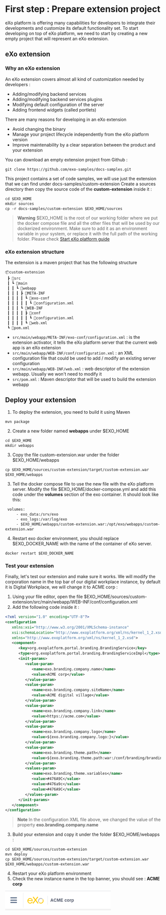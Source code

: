# First step : Prepare extension project
eXo platform is offering many capabilities for developers to integrate their developments and customize its default functionality set.
To start developing on top of eXo platform, we need to start by creating a new empty project that will represent an eXo extension.

## eXo extension

### Why an eXo extension
An eXo extension covers almost all kind of customization needed by developers :
 - Adding/modifying backend services
 - Adding/modifying backend services plugins
 - Modifying default configuration of the server
 - Adding frontend widgets (called portlets) 

There are many reasons for developing in an eXo extension
 - Avoid changing the binary
 - Manage your project lifecycle independently from the eXo platform version
 - Improve maintenability by a clear separation between the product and your extension 

You can download an empty extension project from Github :
```shell
git clone https://github.com/exo-samples/docs-samples.git
```
This project contains a set of code samples, we will use just the extension that we can find under docs-samples/custom-extension
Create a sources directory then copy the source code of the **custom-extension** inside it : 
```shell
cd $EXO_HOME
mkdir sources
cp -r docs-samples/custom-extension $EXO_HOME/sources
```

> **Warning**
> $EXO_HOME is the root of our working folder where we put the docker compose file and all the other files that will be used by our dockerized environment. Make sure to add it as an environment variable in your system, or replace it with the full path of the working folder. Please check [Start eXo platform guide](/guide/getting-started/start-community.html#start-exo-platform)

### eXo extension structure
The extension is a maven project that has the following structure
```
📦custom-extension
 ┣ 📂src
 ┃ ┗ 📂main
 ┃ ┃ ┗ 📂webapp
 ┃ ┃ ┃ ┣ 📂META-INF
 ┃ ┃ ┃ ┃ ┗ 📂exo-conf
 ┃ ┃ ┃ ┃ ┃ ┗ 📜configuration.xml
 ┃ ┃ ┃ ┗ 📂WEB-INF
 ┃ ┃ ┃ ┃ ┣ 📂conf
 ┃ ┃ ┃ ┃ ┃ ┗ 📜configuration.xml
 ┃ ┃ ┃ ┃ ┗ 📜web.xml
 ┗ 📜pom.xml
```
 - ``` src/main/webapp/META-INF/exo-conf/configuration.xml ``` : is the extension activator, it tells the eXo platform server that the current web app is an eXo extension
 - ``` src/main/webapp/WEB-INF/conf/configuration.xml ``` : an XML configuration file that could be used to add / modify an existing server configuration
 - ``` src/main/webapp/WEB-INF/web.xml ``` : web descriptor of the extension webapp. Usually we won't need  to modify it
 - ``` src/pom.xml ``` : Maven descriptor that will be used to build the extension webapp

 ## Deploy your extension

 1. To deploy the extension, you need to build it using Maven
 ```shell
 mvn package
 ```
 2. Create a new folder named **webapps** under $EXO\_HOME
 ```shell
 cd $EXO_HOME
 mkdir webapps
 ```
 3. Copy the file custom-extension.war under the folder $EXO\_HOME/webapps
 ```shell
 cp $EXO_HOME/sources/custom-extension/target/custom-extension.war $EXO_HOME/webapps
 ```
 3. Tell the docker compose file to use the new file with the eXo platform server. Modify the file $EXO_HOME/docker-compose.yml and add this code under the **volumes** section of the exo container. It should look like this:
 ```
  volumes:
      - exo_data:/srv/exo
      - exo_logs:/var/log/exo
      - $EXO_HOME/webapps/custom-extension.war:/opt/exo/webapps/custom-extension.war
 ``` 
 4. Restart exo docker environment, you should replace $EXO_DOCKER_NAME with the name of the container of eXo server.
 ```shell
docker restart $EXO_DOCKER_NAME 
 ```

 ### Test your extension
Finally, let's test our extension and make sure it works.
We will modify the corporation name in the top bar of our digital workplace instance, by default it is Digital Workplace, we will change it to ACME corp :
1. Using your file editor, open the file $EXO_HOME/sources/custom-extension/src/main/webapp/WEB-INF/conf/configuration.xml
2. Add the following code inside it :
```xml
<?xml version="1.0" encoding="UTF-8"?>
<configuration
   xmlns:xsi="http://www.w3.org/2001/XMLSchema-instance"
   xsi:schemaLocation="http://www.exoplatform.org/xml/ns/kernel_1_2.xsd http://www.exoplatform.org/xml/ns/kernel_1_2.xsd"
   xmlns="http://www.exoplatform.org/xml/ns/kernel_1_2.xsd">
   <component>
      <key>org.exoplatform.portal.branding.BrandingService</key>
      <type>org.exoplatform.portal.branding.BrandingServiceImpl</type>
      <init-params>
         <value-param>
            <name>exo.branding.company.name</name>
            <value>ACME corp</value>
         </value-param>
         <value-param>
            <name>exo.branding.company.siteName</name>
            <value>ACME digital village</value>
         </value-param>
         <value-param>
            <name>exo.branding.company.link</name>
            <value>https://acme.com</value>
         </value-param>
         <value-param>
            <name>exo.branding.company.logo</name>
            <value>${exo.branding.company.logo:}</value>
         </value-param>
         <value-param>
            <name>exo.branding.theme.path</name>
            <value>${exo.branding.theme.path:war:/conf/branding/branding.less}</value>
         </value-param>
         <values-param>
            <name>exo.branding.theme.variables</name>
            <value>#476A9C</value>
            <value>#476a9c</value>
            <value>#476A9C</value>
         </values-param>
      </init-params>
   </component>
</configuration>
```       
> **Note** 
> In the configuration XML file above, we changed the value of the property **exo.branding.company.name**

3. Build your extension and copy it under the folder $EXO_HOME/webapps :
```shell
cd $EXO_HOME/sources/custom-extension 
mvn deploy
cp $EXO_HOME/sources/custom-extension/target/custom-extension.war $EXO_HOME/webapps/custom-extension.war
```
4. Restart your eXo platform environment
5. Check the new instance name in the top banner, you should see : **ACME corp**

![eXo branding : site name changed](/img/prepare-extension-project/exo-branding-name-changed.png)